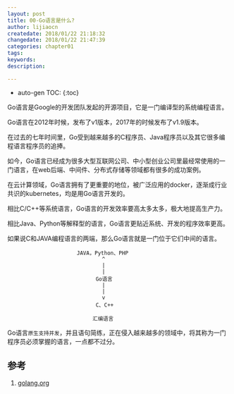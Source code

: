 ```yaml
---
layout: post
title: 00-Go语言是什么?
author: lijiaocn
createdate: 2018/01/22 21:18:32
changedate: 2018/01/22 21:47:39
categories: chapter01
tags:
keywords:
description: 

---
```


* auto-gen TOC:
{:toc}

Go语言是Google的开发团队发起的开源项目，它是一门编译型的系统编程语言。

Go语言在2012年时候，发布了v1版本，2017年的时候发布了v1.9版本。

在过去的七年时间里，Go受到越来越多的C程序员、Java程序员以及其它很多编程语言程序员的追捧。

如今，Go语言已经成为很多大型互联网公司、中小型创业公司里最经常使用的一门语言，在web后端、中间件、分布式存储等领域都有很多的成功案例。

在云计算领域，Go语言拥有了更重要的地位，被广泛应用的docker，逐渐成行业共识的kubernetes，均是用Go语言开发的。

相比C/C++等系统语言，Go语言的开发效率要高太多太多，极大地提高生产力。

相比Java、Python等解释型的语言，Go语言更贴近系统、开发的程序效率更高。

如果说C和JAVA编程语言的两端，那么Go语言就是一门位于它们中间的语言。

	                      JAVA，Python、PHP
	                              ^
	                              |
	                              |
	                            Go语言
	                              |
	                              |
	                              v
	                            C、C++
	
	                           汇编语言

Go语言`原生支持并发`，并且语句简练，正在侵入越来越多的领域中，将其称为一门程序员必须掌握的语言，一点都不过分。

## 参考

1. [golang.org][1]

[1]: https://golang.org/  "golang.org" 
